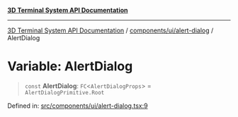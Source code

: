 [**3D Terminal System API Documentation**](../../../../README.md)

***

[3D Terminal System API Documentation](../../../../README.md) / [components/ui/alert-dialog](../README.md) / AlertDialog

# Variable: AlertDialog

> `const` **AlertDialog**: `FC`\<`AlertDialogProps`\> = `AlertDialogPrimitive.Root`

Defined in: [src/components/ui/alert-dialog.tsx:9](https://github.com/Dicommunitas/ThreeJS_Terminal_3D/blob/2ffad36b03338064b23ef8f941c65d1facfc3d76/src/components/ui/alert-dialog.tsx#L9)
